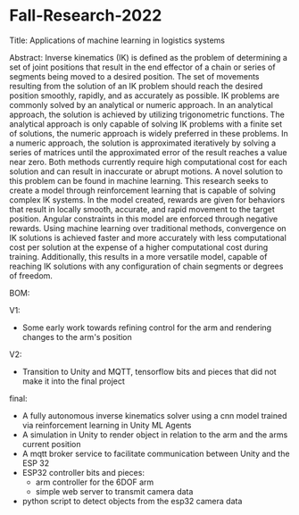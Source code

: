 # Fall-Research-2022
 
 Title: Applications of machine learning in logistics systems

Abstract:
Inverse kinematics (IK) is defined as the problem of determining a set of joint positions that result in the end effector of a chain or series of segments being moved to a desired position. The set of movements resulting from the solution of an IK problem should reach the desired position smoothly, rapidly, and as accurately as possible. IK problems are commonly solved by an analytical or numeric approach. In an analytical approach, the solution is achieved by utilizing trigonometric functions. The analytical approach is only capable of solving IK problems with a finite set of solutions, the numeric approach is widely preferred in these problems. In a numeric approach, the solution is approximated iteratively by solving a series of matrices until the approximated error of the result reaches a value near zero. Both methods currently require high computational cost for each solution and can result in inaccurate or abrupt motions. A novel solution to this problem can be found in machine learning. This research seeks to create a model through reinforcement learning that is capable of solving complex IK systems. In the model created, rewards are given for behaviors that result in locally smooth, accurate, and rapid movement to the target position. Angular constraints in this model are enforced through negative rewards. Using machine learning over traditional methods, convergence on IK solutions is achieved faster and more accurately with less computational cost per solution at the expense of a higher computational cost during training. Additionally, this results in a more versatile model, capable of reaching IK solutions with any configuration of chain segments or degrees of freedom.

BOM:

 V1: 
  - Some early work towards refining control for the arm and rendering changes to the arm's position

 V2:
  - Transition to Unity and MQTT, tensorflow bits and pieces that did not make it into the final project

 final:
  - A fully autonomous inverse kinematics solver using a cnn model trained via reinforcement learning in Unity ML Agents
  - A simulation in Unity to render object in relation to the arm and the arms current position
  - A mqtt broker service to facilitate communication between Unity and the ESP 32
  - ESP32 controller bits and pieces:
    - arm controller for the 6DOF arm
    - simple web server to transmit camera data
  - python script to detect objects from the esp32 camera data
